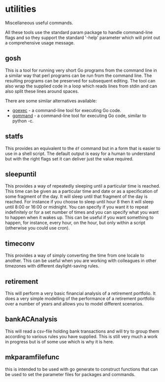 # utilities
Miscellaneous useful commands.

All these tools use the standard param package to handle command-line flags
and so they support the standard '-help' parameter which will print out a
comprehensive usage message.

## gosh
This is a tool for running very short Go programs from the command line in a
similar way that perl programs can be run from the command line. The
resulting programs can be preserved for subsequent editing. The tool can also
wrap the supplied code in a loop which reads lines from stdin and can also
split these lines around spaces.

There are some similar alternatives available:
- [goexec](https://github.com/shurcooL/goexec/) - a command-line tool for executing Go code.
- [gommand](https://github.com/sno6/gommand) - a command-line tool for executing Go code, similar to python -c.

## statfs
This provides an equivalent to the `df` command but in a form that is easier
to use in a shell script. The default output is easy for a human to
understand but with the right flags set it can deliver just the value
required.

## sleepuntil
This provides a way of repeatedly sleeping until a particular time is
reached. This time can be given as a particular time and date or as a
specification of some fragment of the day. It will sleep until that fragment
of the day is reached. For instance if you choose to sleep until hour 8 then
it will sleep until 8:00 or 16:00 or midnight. You can specify if you want it
to repeat indefinitely or for a set number of times and you can specify what
you want to happen when it wakes up. This can be useful if you want something
to happen, for instance, every hour, on the hour, but only within a script
(otherwise you could use cron).

## timeconv
This provides a way of simply converting the time from one locale to
another. This can be useful when you are working with colleagues in other
timezones with different daylight-saving rules.

## retirement
This will perform a very basic financial analysis of a retirement
portfolio. It does a very simple modelling of the performance of a retirement
portfolio over a number of years and allows you to model different scenarios.

## bankACAnalysis
This will read a csv-file holding bank transactions and will try to group
them according to various rules you have supplied. This is still very much a
work in progress but is of some use which is why it is here.

## mkparamfilefunc
this is intended to be used with go generate to construct functions that can
be used to set the parameter files for packages and commands.
